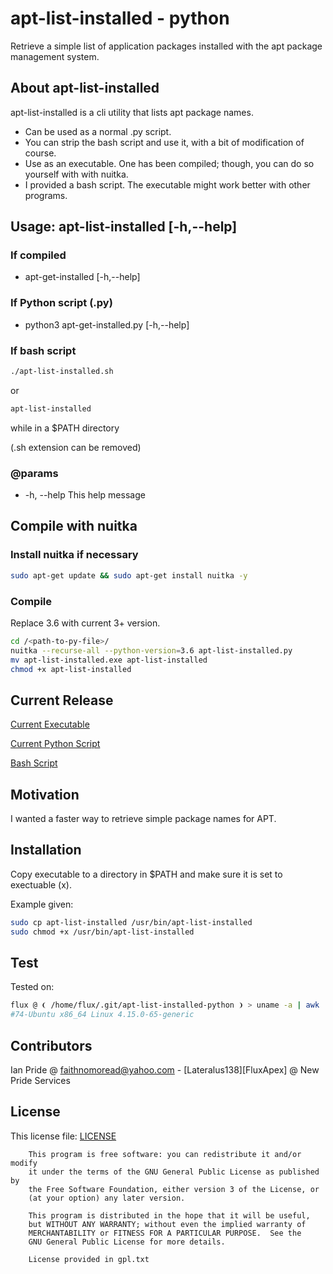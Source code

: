 # apt-list-installed - python

Retrieve a simple list of application packages installed with the apt package management system&#46;

## About apt-list-installed

apt-list-installed is a cli utility that lists apt package names&#46;

- Can be used as a normal &#46;py script&#46;
- You can strip the bash script and use it, with a bit of modification of course&#46;
- Use as an executable&#46; One has been compiled; though, you can do so yourself with with nuitka&#46;
- I provided a bash script. The executable might work better with other programs&#46;

## Usage: apt-list-installed [-h,--help]

### If compiled

- apt-get-installed [-h,--help]

### If Python script (&#46;py)

- python3 apt-get-installed&#46;py [-h,--help]

### If bash script

```bash
./apt-list-installed.sh
```

or

```bash
apt-list-installed
```

while in a &#36;PATH directory

(&#46;sh extension can be removed)

### @params

- -h, --help        This help message

## Compile with nuitka

### Install nuitka if necessary

```bash
sudo apt-get update && sudo apt-get install nuitka -y
```

### Compile

Replace 3.6 with current 3+ version&#46;

```bash
cd /<path-to-py-file>/
nuitka --recurse-all --python-version=3.6 apt-list-installed.py
mv apt-list-installed.exe apt-list-installed
chmod +x apt-list-installed
```

## Current Release

[Current Executable](https://github.com/Lateralus138/apt-list-installed-python/releases/tag/1.10.7.19 "Release Page")

[Current Python Script](src/apt-list-installed.py "Python Script")

[Bash Script](src/apt-list-installed.sh "Bash Script")

## Motivation

I wanted a faster way to retrieve simple package names for APT&#46;

## Installation

Copy executable to a directory in &#36;PATH and make sure it is set to exectuable &#40;x&#41;&#46;

Example given&#58;

```bash
sudo cp apt-list-installed /usr/bin/apt-list-installed
sudo chmod +x /usr/bin/apt-list-installed
```

## Test

Tested on&#58;

```bash
flux @ ❨ /home/flux/.git/apt-list-installed-python ❩ > uname -a | awk '{print $4" "$12" "$1" "$3}'
#74-Ubuntu x86_64 Linux 4.15.0-65-generic

```

## Contributors

Ian Pride @ faithnomoread@yahoo.com - [Lateralus138][FluxApex] @ New Pride Services

## License

This license file: [LICENSE](LICENSE "GPLV3 License File")

```LICENSE
    This program is free software: you can redistribute it and/or modify
    it under the terms of the GNU General Public License as published by
    the Free Software Foundation, either version 3 of the License, or
    (at your option) any later version.

    This program is distributed in the hope that it will be useful,
    but WITHOUT ANY WARRANTY; without even the implied warranty of
    MERCHANTABILITY or FITNESS FOR A PARTICULAR PURPOSE.  See the
    GNU General Public License for more details.

    License provided in gpl.txt

```
